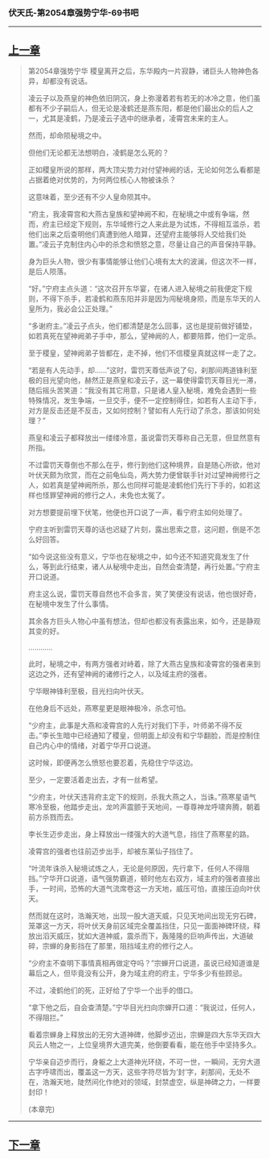 ### 伏天氏-第2054章强势宁华-69书吧

--------
[上一章](./63c615c1cd36dd2e598d7f3a4342911f.md)
--------


>
>
>
>第2054章强势宁华
>稷皇离开之后，东华殿内一片寂静，诸巨头人物神色各异，却都没有说话。
>
>凌云子以及燕皇的神色依旧阴沉，身上弥漫着若有若无的冰冷之意，他们虽都有不少子嗣后人，但无论是凌鹤还是燕东阳，都是他们最出众的后人之一，尤其是凌鹤，乃是凌云子选中的继承者，凌霄宫未来的主人。
>
>然而，却命陨秘境之中。
>
>但他们无论都无法想明白，凌鹤是怎么死的？
>
>正如稷皇所说的那样，两大顶尖势力对付望神阙的话，无论如何怎么看都是占据着绝对优势的，为何两位核心人物被诛杀？
>
>这意味着，至少还有不少人皇命陨其中。
>
>“府主，我凌霄宫和大燕古皇族和望神阙不和，在秘境之中或有争端，然而，府主已经定下规则，东华域修行之人来此是为试炼，不得相互滥杀，若他们出来之后查明他们真遭到他人暗算，还望府主能够将人交给我们处置。”凌云子克制住内心中的杀念和愤怒之意，尽量让自己的声音保持平静。
>
>身为巨头人物，很少有事情能够让他们心境有太大的波澜，但这次不一样，是后人陨落。
>
>“好。”宁府主点头道：“这次召开东华宴，在诸人进入秘境之前我便定下规则，不得下杀手，若凌鹤和燕东阳并非是因为闯秘境身陨，而是东华天的人皇所为，我必会公正处理。”
>
>“多谢府主。”凌云子点头，他们都清楚是怎么回事，这也是提前做好铺垫，如若真死在望神阙弟子手中，那么，望神阙的人，都要陪葬，他们一定杀。
>
>至于稷皇，望神阙弟子皆都在，走不掉，他们不信稷皇真就这样一走了之。
>
>“若是有人先动手，却……”这时，雷罚天尊低声说了句，刹那间两道锋利至极的目光望向他，赫然正是燕皇和凌云子，这一幕使得雷罚天尊目光一滞，随后摇头苦笑道：“我没有其它用意，只是诸人皇入秘境，难免会遇到一些特殊情况，发生争端，一旦交手，便不一定控制得住，如若有人主动下手，对方是反击还是不反击，又如何控制？譬如有人先行动了杀念，那该如何处理？”
>
>燕皇和凌云子都释放出一缕缕冷意，虽说雷罚天尊称自己无意，但显然意有所指。
>
>不过雷罚天尊倒也不那么在乎，修行到他们这种境界，自是随心所欲，他对叶伏天颇为欣赏，而在之前龟仙岛，两大势力便曾联手针对过望神阙修行之人，如若真是望神阙所杀，那么也同样可能是凌鹤他们先行下手的，如若这样也怪罪望神阙的修行之人，未免也太冤了。
>
>对方想要提前埋下伏笔，他便也开口说了一声，看宁府主如何处理了。
>
>宁府主听到雷罚天尊的话也迟疑了片刻，露出思索之意，这问题，倒是不怎么好回答。
>
>“如今说这些没有意义，宁华也在秘境之中，如今还不知道究竟发生了什么，等到此行结束，诸人从秘境中走出，自然会查清楚，再行处置。”宁府主开口说道。
>
>府主这么说，雷罚天尊自然也不会多言，笑了笑便没有说话，他也很好奇，在秘境中发生了什么事情。
>
>其余各方巨头人物心中虽有想法，但却也都没有表露出来，如今，还是静观其变的好。
>
>…………
>
>此时，秘境之中，有两方强者对峙着，除了大燕古皇族和凌霄宫的强者来到这边之外，还有望神阙的诸修行之人，以及域主府的强者。
>
>宁华眼神锋利至极，目光扫向叶伏天。
>
>在他身后不远处，燕寒星更是眼神极冷，杀念可怕。
>
>“少府主，此事是大燕和凌霄宫的人先行对我们下手，叶师弟不得不反击。”李长生暗中已经通知了稷皇，但明面上却没有和宁华翻脸，而是控制住自己内心中的情绪，对着宁华开口说道。
>
>这时候，即便再怎么愤怒也要忍着，先稳住宁华这边。
>
>至少，一定要活着走出去，才有一丝希望。
>
>“少府主，叶伏天违背府主定下的规则，杀我大燕之人，当诛。”燕寒星语气寒冷至极，他踏步走出，龙吟声震颤于天地间，一尊尊神龙呼啸奔腾，朝着前方杀戮而去。
>
>李长生迈步走出，身上释放出一缕强大的大道气息，挡住了燕寒星的路。
>
>凌霄宫的强者也往前迈步出手，却被东莱仙子挡住了。
>
>“叶流年诛杀入秘境试炼之人，无论是何原因，先行拿下，任何人不得阻挡。”宁华开口说道，语气强势霸道，顿时他左右双方，域主府的强者直接出手，一时间，恐怖的大道气流席卷这一方天地，威压可怕，直接压迫向叶伏天。
>
>然而就在这时，浩瀚天地，出现一股大道天威，只见天地间出现无穷石碑，笼罩这一方天，将叶伏天身前区域完全覆盖挡住，只见一面面神碑环绕，释放出滔天威压，犹如大道神威，震杀而下，轰隆隆的巨响声传出，大道破碎，宗蝉的身影挡在了那里，阻挡域主府的修行之人。
>
>“少府主不查明下事情真相再做定夺吗？”宗蝉开口说道，虽说已经知道谁是幕后之人，但毕竟没有公开，身为域主府的府主，宁华多少有些顾忌。
>
>不过，凌鹤他们的死，正好给了宁华一个出手的借口。
>
>“拿下他之后，自会查清楚。”宁华目光扫向宗蝉开口道：“我说过，任何人，不得阻拦。”
>
>看着宗蝉身上释放出的无穷大道神碑，他脚步迈出，宗蝉是四大东华天四大风云人物之一，上位皇境界大道完美，他倒要看看，能在他手中坚持多久。
>
>宁华亲自迈步而行，身躯之上大道神光环绕，不可一世，一瞬间，无穷大道古字呼啸而出，覆盖这一方天，这些字符尽皆为‘封’字，刹那间，无处不在，浩瀚天地，陡然间化作绝对的领域，封禁虚空，纵是神碑之力，一样要封印！
>
>(本章完)
>
>

--------
[下一章](./d264c245423183c7ae4dc107e168db7b.md)
--------
